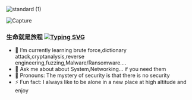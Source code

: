 ![standard (1)](https://github.com/phihung5705developer/phihung5705developer/assets/115966431/f097655a-87ec-4b82-b68f-79b05d478d23)


![Capture](https://github.com/phihung5705developer/phihung5705developer/assets/115966431/4a9a4465-c099-4916-a70d-7c4d7a96cd0b)


### 生命就是旅程                     [![Typing SVG](https://readme-typing-svg.demolab.com?font=Patrick+Hand&weight=500&pause=1000&color=F70101&center=true&vCenter=true&random=false&width=435&lines=root%40Phung5705%3A~%23)](https://git.io/typing-svg)
- 🌴 I’m currently learning brute force,dictionary attack,cryptanalysis,reverse engineering,fuzzing,Malware/Ransomware....
- 💬 Ask me about about System,Networking... if you need them
- 🙂 Pronouns: The mystery of security is that there is no security
- ⚡ Fun fact: I always like to be alone in a new place at high altitude and enjoy


